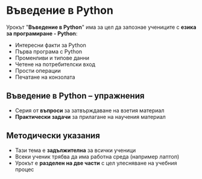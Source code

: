 # Въведение в Python 

Урокът "**Въведение в Python**" има за цел да запознае учениците с **езика за програмиране - Python**:
 - ͏Интересни факти за ͏Python
 - Първа програма с Python
 - Променливи и типове данни
 - Четене на потребителски вход
 - Прости операции
 - ͏Печатане на конзолата

## Въведение в Python – упражнения
  - Серия от **въпроси** за затвърждаване на взетия материал
  - **Практически задачи** за прилагане на научения материал

## Методически указания
  - Тази тема е **задължителна** за всички ученици
  - Всеки ученик трябва да има работна среда (например лаптоп)
  - Урокът е **разделен на две части** с цел улесняване на учебния процес
